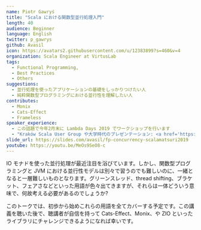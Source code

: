 ```yaml
---
name: Piotr Gawryś
title: "Scala における関数型並行処理入門"
length: 40
audience: Beginner
language: English
twitter: p_gawrys
github: Avasil
icon: https://avatars2.githubusercontent.com/u/12383899?s=460&v=4
organization: Scala Engineer at VirtusLab
tags:
  - Functional Programming,
  - Best Practices
  - Others
suggestions:
  - 並行処理を使ったアプリケーションの基礎をしっかりつけたい人
  - 純粋関数型プログラミングにおける並行性を理解したい人
contributes:
  - Monix
  - Cats-Effect
  - Frameless
speaker_experience:
  - この話題で今年2月末に Lambda Days 2019 でワークショップを行います
  - "Kraków Scala User Group や大学時代のプレゼンテーション: <a href='https://slides.com/avasil'>https://slides.com/avasil</a>"
slide_url: https://slides.com/avasil/fp-concurrency-scalamatsuri2019
youtube: https://youtu.be/MeOs9SeO8-c
---
```

IO モナドを使った並行処理が最近注目を浴びています。しかし、関数型プログラミングと JVM における並行性モデルは別々で習うのでも難しいのに、一緒となると一層難しいものとなります。グリーンスレッド、thread shifting、ブラケット、フェアさなどといった用語が色々出てきますが、それらは一体どういう意味で、何故考える必要があるのでしょうか?

このトークでは、初歩から始めこれらの用語を全てカバーする予定です。この講義を聴いた後で、聴講者が自信を持って Cats-Effect、Monix、や ZIO といったライブラリにチャレンジできるようになれば幸いです。
